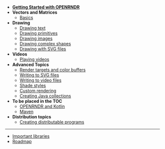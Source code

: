 <!-- docs/_sidebar.md -->

- [**Getting Started with OPENRNDR**](/test.md)
- **Vectors and Matrices**
    -  [Basics](/Tutorial_VectorsAndMatrices.md)
- **Drawing**
    - [Drawing text](/Tutorial_DrawingText.md)
    - [Drawing primitives](/Tutorial_DrawingPrimitives.md)
    - [Drawing images](/Tutorial_DrawingImages.md)
    - [Drawing complex shapes](/Tutorial_DrawingComplexShapes.md)
    - [Drawing with SVG files](/Topic_DrawingSVGFiles.md)
- **Videos**
    - [Playing videos](Tutorial_VideoPlayer.md)
- **Advanced Topics**
    - [Render targets and color buffers](/Tutorial_RenderTargets.md)
    - [Writing to SVG files](/Topic_WritingSVGFiles.md)
    - [Writing to video files](/Tutorial_VideoWriter.md)
    - [Shade styles](/Tutorial_ShadeStyles.md)
    - [Custom rendering](/Tutorial_CustomRendering.md)
    - [Creating Java collections](/Tutorial_JavaCollections.md)
- **To be placed in the TOC**
    - [OPENRNDR and Kotlin](/Topic_RNDRKotlin.md)
    - [Maven](/Tools_Maven.md)
- **Distribution topics**
    - [Creating distributable programs](/Topic_DistributablePrograms.md)

----
* [Important libraries](important.md.md)
* [Roadmap](/Roadmap.md)
